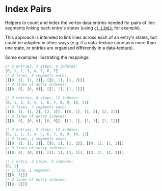 # Index Pairs

Helpers to count and index the vertex data entries needed for pairs of line segments linking each entry's states (using [`gl.LINES`](https://webglfundamentals.org/webgl/lessons/webgl-points-lines-triangles.html), for example).

This approach is intended to link lines across each of an entry's states, but could be adapted in other ways (e.g: if a data-texture conotains more than one state, or entries are organised differently in a data-texture).

Some examples illustrating the mappings:
```javascript
// 2 entries, 3 steps, 8 indexes:
[0, 1, 2, 3, 4, 5, 6, 7]
// 2 lines, 2 segments each:
[[[0, 1], [1, 2]], [[0, 1], [1, 2]]]
// 2 lines of entry indexes:
[[[0, 0], [0, 0]], [[1, 1], [1, 1]]]
```
```javascript
// 2 entries, 4 steps, 12 indexes:
[0, 1, 2, 3, 4, 5, 6, 7, 8, 9, 10, 11]
// 2 lines, 3 segments each:
[[[0, 1], [1, 2], [2, 3]], [[0, 1], [1, 2], [2, 3]]]
// 2 lines of entry indexes:
[[[0, 0], [0, 0], [0, 0]], [[1, 1], [1, 1], [1, 1]]]
```
```javascript
// 3 entries, 3 steps, 12 indexes:
[0, 1, 2, 3, 4, 5, 6, 7, 8, 9, 10, 11]
// 3 lines, 2 segments each:
[[[0, 1], [1, 2]], [[0, 1], [1, 2]], [[0, 1], [1, 2]]]
// 3 lines of entry indexes:
[[[0, 0], [0, 0]], [[1, 1], [1, 1]], [[2, 2], [2, 2]]]
```
```javascript
// 1 entry, 2 steps, 2 indexes:
[0, 1]
// 1 line, 1 segment:
[[[0, 1]]]
// 2 lines of entry indexes:
[[[0, 0]]]
```
